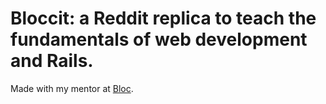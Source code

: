 # Bloccit: a Reddit replica to teach the fundamentals of web development and Rails.
 
 Made with my mentor at [Bloc](http://bloc.io).
